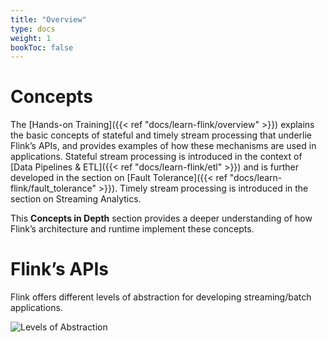 ```yaml
---
title: "Overview"
type: docs
weight: 1
bookToc: false
---
```

<!--
Licensed to the Apache Software Foundation (ASF) under one
or more contributor license agreements.  See the NOTICE file
distributed with this work for additional information
regarding copyright ownership.  The ASF licenses this file
to you under the Apache License, Version 2.0 (the
"License"); you may not use this file except in compliance
with the License.  You may obtain a copy of the License at

  http://www.apache.org/licenses/LICENSE-2.0

Unless required by applicable law or agreed to in writing,
software distributed under the License is distributed on an
"AS IS" BASIS, WITHOUT WARRANTIES OR CONDITIONS OF ANY
KIND, either express or implied.  See the License for the
specific language governing permissions and limitations
under the License.
-->

# Concepts

The [Hands-on Training]({{< ref "docs/learn-flink/overview" >}}) explains the basic concepts of stateful and timely stream processing that underlie Flink’s APIs, and provides examples of how these mechanisms are used in applications.
Stateful stream processing is introduced in the context of [Data Pipelines & ETL]({{< ref "docs/learn-flink/etl" >}}) and is further developed in the section on [Fault Tolerance]({{< ref "docs/learn-flink/fault_tolerance" >}}).
Timely stream processing is introduced in the section on Streaming Analytics.

This **Concepts in Depth** section provides a deeper understanding of how Flink’s architecture and runtime implement these concepts.

# Flink’s APIs

Flink offers different levels of abstraction for developing streaming/batch applications.

![Levels of Abstraction](/fig/concepts/levels_of_abstraction.svg)


